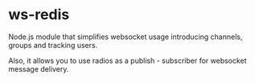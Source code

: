 # ws-redis

Node.js module that simplifies websocket usage introducing channels, groups and tracking users.

Also, it allows you to use radios as a publish - subscriber for websocket message delivery.
